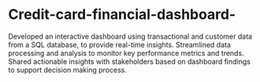 # Credit-card-financial-dashboard-

Developed an interactive dashboard using transactional and customer data from a SQL database, to provide real-time insights.
Streamlined data processing and analysis to monitor key performance metrics and trends.
Shared actionable insights with stakeholders based on dashboard findings to support decision making process.
